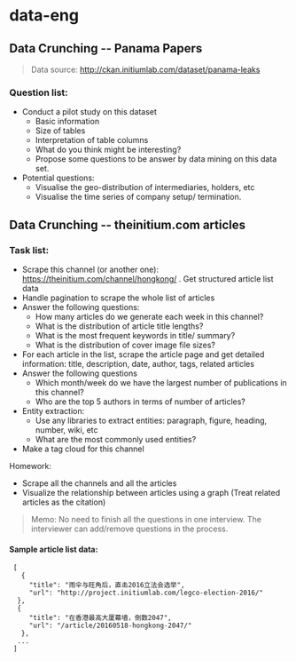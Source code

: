 # data-eng

## Data Crunching -- Panama Papers
> Data source: http://ckan.initiumlab.com/dataset/panama-leaks

### Question list:

* Conduct a pilot study on this dataset
  * Basic information
  * Size of tables
  * Interpretation of table columns
  * What do you think might be interesting?
  * Propose some questions to be answer by data mining on this data set.
* Potential questions:
  * Visualise the geo-distribution of intermediaries, holders, etc
  * Visualise the time series of company setup/ termination.
  
## Data Crunching -- theinitium.com articles

### Task list:

* Scrape this channel (or another one): https://theinitium.com/channel/hongkong/ . Get structured article list data
* Handle pagination to scrape the whole list of articles
* Answer the following questions:
  * How many articles do we generate each week in this channel?
  * What is the distribution of article title lengths?
  * What is the most frequent keywords in title/ summary?
  * What is the distribution of cover image file sizes?
* For each article in the list, scrape the article page and get detailed information: title, description, date, author, tags, related articles
* Answer the following questions
  * Which month/week do we have the largest number of publications in this channel?
  * Who are the top 5 authors in terms of number of articles?
* Entity extraction:
  * Use any libraries to extract entities: paragraph, figure, heading, number, wiki, etc
  * What are the most commonly used entities?
* Make a tag cloud for this channel

Homework:

* Scrape all the channels and all the articles
* Visualize the relationship between articles using a graph (Treat related articles as the citation)
> Memo: No need to finish all the questions in one interview. The interviewer can add/remove questions in the process.

#### Sample article list data:

```
 [ 
   {
     "title": "雨伞与旺角后，直击2016立法会选举",
     "url": "http://project.initiumlab.com/legco-election-2016/"
  },
  {
     "title": "在香港最高大厦幕墙，倒数2047",
     "url": "/article/20160518-hongkong-2047/"
   },
  ...
 ]
 ```
